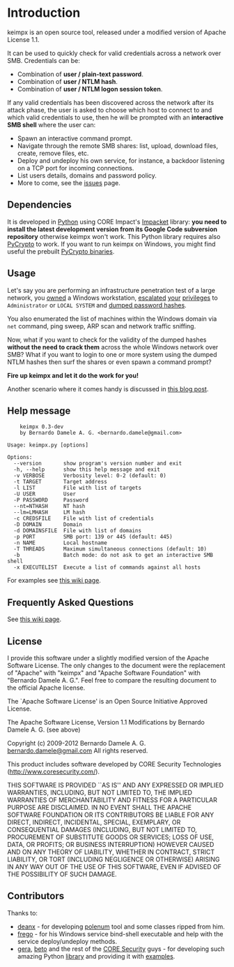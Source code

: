 # Introduction

keimpx is an open source tool, released under a modified version of Apache License 1.1.

It can be used to quickly check for valid credentials across a network over SMB. Credentials can be:

* Combination of **user / plain-text password**.
* Combination of **user / NTLM hash**.
* Combination of **user / NTLM logon session token**.

If any valid credentials has been discovered across the network after its attack phase, the user is asked to choose which host to connect to and which valid credentials to use, then he will be prompted with an **interactive SMB shell** where the user can:

* Spawn an interactive command prompt.
* Navigate through the remote SMB shares: list, upload, download files, create, remove files, etc.
* Deploy and undeploy his own service, for instance, a backdoor listening on a TCP port for incoming connections.
* List users details, domains and password policy.
* More to come, see the [issues](https://github.com/inquisb/keimpx/issues) page.

## Dependencies

It is developed in [Python](http://www.python.org) using CORE Impact's [Impacket](http://code.google.com/p/impacket/) library: **you need to install the latest development version from its Google Code subversion repository** otherwise keimpx won't work. This Python library requires also [PyCrypto](http://www.dlitz.net/software/pycrypto/) to work. If you want to run keimpx on Windows, you might find useful the prebuilt [PyCrypto binaries](http://www.voidspace.org.uk/python/modules.shtml#pycrypto).

## Usage

Let's say you are performing an infrastructure penetration test of a large network, you 
[owned](http://metasploit.com/) a Windows workstation, [escalated](http://corelabs.coresecurity.com/index.php?module=Wiki&action=view&type=tool&name=Pass-The-Hash_Toolkit) [your](http://www.mwrinfosecurity.com/publications/mwri_security-implications-of-windows-access-tokens_2008-04-14.pdf) [privileges](http://technet.microsoft.com/en-us/sysinternals/bb664922.aspx) to `Administrator` or `LOCAL SYSTEM` and [dumped password hashes](http://bernardodamele.blogspot.com/search/label/dump).

You also enumerated the list of machines within the Windows domain via `net` command, ping sweep, ARP scan and network traffic sniffing.

Now, what if you want to check for the validity of the dumped hashes **without the need to crack them** across the whole Windows network over SMB? What if you want to login to one or more system using the dumped NTLM hashes then surf the shares or even spawn a command prompt?

**Fire up keimpx and let it do the work for you!**

Another scenario where it comes handy is discussed in [this blog post](http://bernardodamele.blogspot.com/2009/11/abuse-citrix-and-own-domain.html).

## Help message

        keimpx 0.3-dev
        by Bernardo Damele A. G. <bernardo.damele@gmail.com>
        
    Usage: keimpx.py [options]

    Options:
      --version       show program's version number and exit
      -h, --help      show this help message and exit
      -v VERBOSE      Verbosity level: 0-2 (default: 0)
      -t TARGET       Target address
      -l LIST         File with list of targets
      -U USER         User
      -P PASSWORD     Password
      --nt=NTHASH     NT hash
      --lm=LMHASH     LM hash
      -c CREDSFILE    File with list of credentials
      -D DOMAIN       Domain
      -d DOMAINSFILE  File with list of domains
      -p PORT         SMB port: 139 or 445 (default: 445)
      -n NAME         Local hostname
      -T THREADS      Maximum simultaneous connections (default: 10)
      -b              Batch mode: do not ask to get an interactive SMB shell
      -x EXECUTELIST  Execute a list of commands against all hosts

For examples see [this wiki page](https://github.com/inquisb/keimpx/wiki/Examples).

## Frequently Asked Questions

See [this wiki page](https://github.com/inquisb/keimpx/wiki/FAQ).

## License

I provide this software under a slightly modified version of the Apache Software License. The only changes to the document were the replacement of "Apache" with "keimpx" and "Apache Software Foundation" with "Bernardo Damele A. G.". Feel free to compare the resulting document to the official Apache license.

The `Apache Software License' is an Open Source Initiative Approved License.

The Apache Software License, Version 1.1
Modifications by Bernardo Damele A. G. (see above)

Copyright (c) 2009-2012 Bernardo Damele A. G. <bernardo.damele@gmail.com>
All rights reserved.

This product includes software developed by CORE Security Technologies
(http://www.coresecurity.com/).

THIS SOFTWARE IS PROVIDED ``AS IS'' AND ANY EXPRESSED OR IMPLIED
WARRANTIES, INCLUDING, BUT NOT LIMITED TO, THE IMPLIED WARRANTIES
OF MERCHANTABILITY AND FITNESS FOR A PARTICULAR PURPOSE ARE
DISCLAIMED.  IN NO EVENT SHALL THE APACHE SOFTWARE FOUNDATION OR
ITS CONTRIBUTORS BE LIABLE FOR ANY DIRECT, INDIRECT, INCIDENTAL,
SPECIAL, EXEMPLARY, OR CONSEQUENTIAL DAMAGES (INCLUDING, BUT NOT
LIMITED TO, PROCUREMENT OF SUBSTITUTE GOODS OR SERVICES; LOSS OF
USE, DATA, OR PROFITS; OR BUSINESS INTERRUPTION) HOWEVER CAUSED AND
ON ANY THEORY OF LIABILITY, WHETHER IN CONTRACT, STRICT LIABILITY,
OR TORT (INCLUDING NEGLIGENCE OR OTHERWISE) ARISING IN ANY WAY OUT
OF THE USE OF THIS SOFTWARE, EVEN IF ADVISED OF THE POSSIBILITY OF
SUCH DAMAGE.

## Contributors

Thanks to:

* [deanx](mailto:deanx@65535.com) - for developing [polenum](http://labs.portcullis.co.uk/application/polenum/) tool and some classes ripped from him.
* [frego](mailto:frego@0x3f.net) - for his Windows service bind-shell executable and help with the service deploy/undeploy methods.
* [gera](mailto:gera@coresecurity.com), [beto](mailto:bethus@gmail.com) and the rest of the [CORE Security](http://corelabs.coresecurity.com) guys - for developing such amazing Python [library](http://code.google.com/p/impacket/) and providing it with [examples](http://code.google.com/p/impacket/source/browse/#svn%2Ftrunk%2Fexamples).
